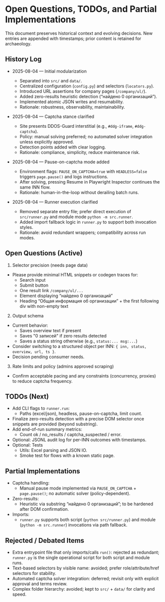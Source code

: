 # Open Questions, TODOs, and Partial Implementations

This document preserves historical context and evolving decisions. New entries are appended with timestamps; prior content is retained for archaeology.

## History Log

- 2025-08-04 — Initial modularization
  - Separated into `src/` and `data/`.
  - Centralized configuration (`config.py`) and selectors (`locators.py`).
  - Introduced URL assertions for company pages (`/company/ul/`).
  - Added zero-results heuristic detection (“найдено 0 организаций”).
  - Implemented atomic JSON writes and resumability.
  - Rationale: robustness, observability, maintainability.

- 2025-08-04 — Captcha stance clarified
  - Site presents DDOS-Guard interstitial (e.g., `#ddg-iframe`, `#ddg-captcha`).
  - Policy: manual solving preferred; no automated solver integration unless explicitly approved.
  - Detection points added with clear logging.
  - Rationale: compliance, simplicity, reduce maintenance risk.

- 2025-08-04 — Pause-on-captcha mode added
  - Environment flags: `PAUSE_ON_CAPTCHA=true` with `HEADLESS=false` triggers `page.pause()` and logs instructions.
  - After solving, pressing Resume in Playwright Inspector continues the same INN flow.
  - Rationale: human-in-the-loop without derailing batch runs.

- 2025-08-04 — Runner execution clarified
  - Removed separate entry file; prefer direct execution of `src/runner.py` and module mode `python -m src.runner`.
  - Added import fallback logic in `runner.py` to support both invocation styles.
  - Rationale: avoid redundant wrappers; compatibility across run modes.

## Open Questions (Active)

1) Selector precision (needs page data)
- Please provide minimal HTML snippets or codegen traces for:
  - Search input
  - Submit button
  - One result link `/company/ul/...`
  - Element displaying “найдено 0 организаций”
  - Heading “Общая информация об организации” + the first following div with non-empty text

2) Output schema
- Current behavior:
  - Saves overview text if present
  - Saves "0 записей" if zero results detected
  - Saves a status string otherwise (e.g., `status:... msg:...`)
- Consider switching to a structured object per INN: `{ inn, status, overview, url, ts }`.
- Decision pending consumer needs.

3) Rate limits and policy (admins approved scraping)
- Confirm acceptable pacing and any constraints (concurrency, proxies) to reduce captcha frequency.

## TODOs (Next)

- Add CLI flags to `runner.run`:
  - Paths (excel/json), headless, pause-on-captcha, limit count.
- Finalize zero-results detection with a precise DOM selector once snippets are provided (beyond substring).
- Add end-of-run summary metrics:
  - Count ok / no_results / captcha_suspected / error.
- Optional: JSONL audit log for per-INN outcomes with timestamps.
- Optional: Tests
  - Utils: Excel parsing and JSON IO.
  - Smoke test for flows with a known static page.

## Partial Implementations

- Captcha handling:
  - Manual pause mode implemented via `PAUSE_ON_CAPTCHA` + `page.pause()`; no automatic solver (policy-dependent).
- Zero-results:
  - Heuristic via substring “найдено 0 организаций”; to be hardened after DOM confirmation.
- Imports:
  - `runner.py` supports both script (`python src/runner.py`) and module (`python -m src.runner`) invocations via path fallback.

## Rejected / Debated Items

- Extra entrypoint file that only imports/calls `run()`: rejected as redundant; `runner.py` is the single operational script for both script and module runs.
- Text-based selectors by visible name: avoided; prefer role/attribute/href selectors for stability.
- Automated captcha solver integration: deferred; revisit only with explicit approval and terms review.
- Complex folder hierarchy: avoided; kept to `src/` + `data/` for clarity and speed.